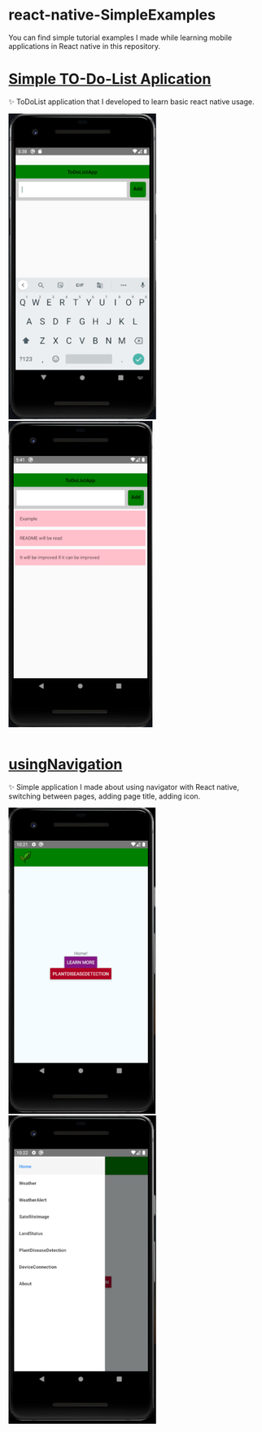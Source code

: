 # react-native-SimpleExamples

You can find simple tutorial examples I made while learning mobile applications in React native in this repository.

# [Simple TO-Do-List Aplication](https://github.com/Meleknaz/react-native-SimpleExamples/tree/main/ToDoListApp)

✨ ToDoList application that I developed to learn basic react native usage.

![](images/todo1.png) ![](images/todo2.png)

```JavaScript
```

# [usingNavigation](https://github.com/Meleknaz/react-native-SimpleExamples/tree/main/UsingNavigation)

✨ Simple application I made about using navigator with React native, switching between pages, adding page title, adding icon.

![](images/navigation1.png) ![](images/navigation2.png)
